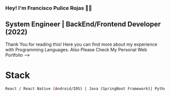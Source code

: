 ### Hey! I'm Francisco Pulice Rojas 👋😄
## System Engineer | BackEnd/Frontend Developer (2022)

Thank You for reading this! Here you can find more about my experience with Programming Languages.
Also Please Check My Personal Web Portfolio --> 

# Stack
```bash
React / React Native (Android/IOS) | Java (SpringBoot Framework)| Python (Django) | Mysql/MongoDB/Oracle | | Linux, Cloud Computing | HTML5, CSS, JavaScript
```


